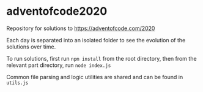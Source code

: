 # adventofcode2020
Repository for solutions to https://adventofcode.com/2020

Each day is separated into an isolated folder to see the evolution of the solutions over time. 

To run solutions, first run `npm install` from the root directory, then from the relevant part directory, run `node index.js`

Common file parsing and logic utilities are shared and can be found in `utils.js`
